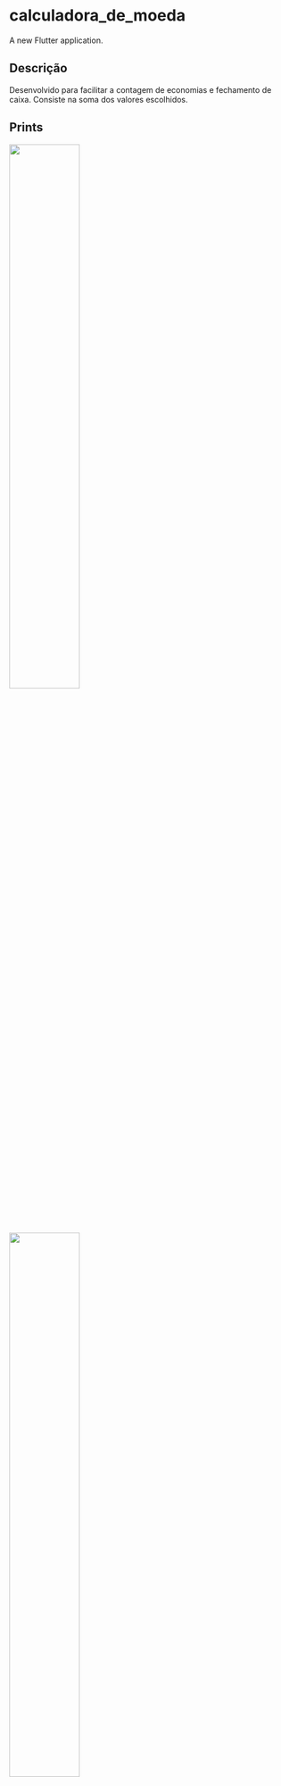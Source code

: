 # calculadora_de_moeda

A new Flutter application.

## Descrição
  Desenvolvido para facilitar a contagem de economias e fechamento de caixa. Consiste na soma dos valores escolhidos.

## Prints

<p float="left">
  <img src=https://i.ibb.co/5K7v0Gn/img1.jpg width="50%" />
  <img src=https://i.ibb.co/MD3s48t/img2.jpg width="50%" /> 
</p>

